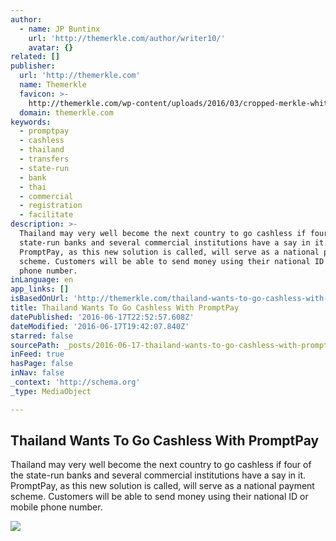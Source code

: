 ```yaml
---
author:
  - name: JP Buntinx
    url: 'http://themerkle.com/author/writer10/'
    avatar: {}
related: []
publisher:
  url: 'http://themerkle.com'
  name: Themerkle
  favicon: >-
    http://themerkle.com/wp-content/uploads/2016/03/cropped-merkle-white-1-192x192.png
  domain: themerkle.com
keywords:
  - promptpay
  - cashless
  - thailand
  - transfers
  - state-run
  - bank
  - thai
  - commercial
  - registration
  - facilitate
description: >-
  Thailand may very well become the next country to go cashless if four of the
  state-run banks and several commercial institutions have a say in it.
  PromptPay, as this new solution is called, will serve as a national payment
  scheme. Customers will be able to send money using their national ID or mobile
  phone number.
inLanguage: en
app_links: []
isBasedOnUrl: 'http://themerkle.com/thailand-wants-to-go-cashless-with-promptpay/'
title: Thailand Wants To Go Cashless With PromptPay
datePublished: '2016-06-17T22:52:57.608Z'
dateModified: '2016-06-17T19:42:07.840Z'
starred: false
sourcePath: _posts/2016-06-17-thailand-wants-to-go-cashless-with-promptpay.md
inFeed: true
hasPage: false
inNav: false
_context: 'http://schema.org'
_type: MediaObject

---
```

<article style=""><h1>Thailand Wants To Go Cashless With PromptPay</h1><p>Thailand may very well become the next country to go cashless if four of the state-run banks and several commercial institutions have a say in it. PromptPay, as this new solution is called, will serve as a national payment scheme. Customers will be able to send money using their national ID or mobile phone number.</p><img src="http://themerkle.com/wp-content/uploads/2016/06/shutterstock_241727662.jpg" /></article>